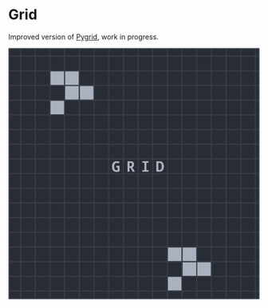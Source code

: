 # Grid
Improved version of [Pygrid](https://github.com/jake-stewart/pygrid), work in progress.

![example_screenshot](./example.png)

